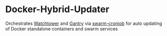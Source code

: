 # Docker-Hybrid-Updater
Orchestrates [Watchtower](https://github.com/containrrr/watchtower/) and [Gantry](https://github.com/shizunge/gantry) via [swarm-cronjob](https://github.com/crazy-max/swarm-cronjob) for auto updating of Docker standalone containers and swarm services
